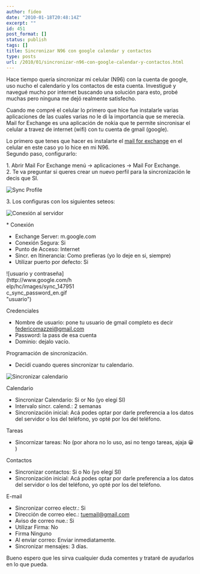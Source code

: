 ```yaml
---
author: fideo
date: "2010-01-18T20:48:14Z"
excerpt: ""
id: 451
post_format: []
status: publish
tags: []
title: Sincronizar N96 con google calendar y contactos
type: posts
url: /2010/01/sincronizar-n96-con-google-calendar-y-contactos.html
---
```

Hace tiempo quería sincronizar mi celular (N96) con la cuenta de google, uso nucho el calendario y los contactos de esta cuenta. Investigué y navegué mucho por internet buscando una solución para esto, probé muchas pero ninguna me dejó realmente satisfecho.

Cuando me compré el celular lo primero que hice fue instalarle varias aplicaciones de las cuales varias no le di la importancia que se merecía. Mail for Exchange es una aplicación de nokia que te permite sincronisar el celular a travez de internet (wifi) con tu cuenta de gmail (google).

Lo primero que tenes que hacer es instalarte el [mail for exchange](http://europe.nokia.com/support/download-software/mail-for-exchange "Mail For Exchange") en el celular en este caso yo lo hice en mi N96.  
Segundo paso, configurarlo:

1\. Abrir Mail For Exchange menú -&gt; aplicaciones -&gt; Mail For Exchange.  
2\. Te va preguntar si queres crear un nuevo perfil para la sincronización le decis que SI.

![Sync Profile](http://www.google.com/help/hc/images/sync_147951d_sync_create_en.gif "PASO 2")

3\. Los configuras con los siguientes seteos:

![Conexión al servidor](http://www.google.com/help/hc/images/sync_147951b_sync_connections_en.gif "Servidor")

\* Conexión

- Exchange Server: m.google.com
- Conexión Segura: Si
- Punto de Acceso: Internet
- Sincr. en Itinerancia: Como prefieras (yo lo deje en si, siempre)
- Utilizar puerto por defecto: Si

<div class="mceTemp"><dl class="wp-caption alignnone" style="width: 182px;"><dt class="wp-caption-dt">![usuario y contraseña](http://www.google.com/help/hc/images/sync_147951c_sync_password_en.gif "usuario")</dt></dl></div>Credenciales

- Nombre de usuario: pone tu usuario de gmail completo es decir federicomazzei@gmail.com
- Password: la pass de esa cuenta
- Dominio: dejalo vacío.

Programación de sincronización.

- Decidí cuando queres sincronizar tu calendario.

![Sincronizar calendario](http://www.google.com/help/hc/images/sync_147951a_sync_calendar_en.gif "Sincronizar calendario")

Calendario

- Sincronizar Calendario: Si or No (yo elegí SI)
- Intervalo sincr. calend.: 2 semanas
- Sincronización inicial: Acá podes optar por darle preferencia a los datos del servidor o los del teléfono, yo opté por los del teléfono.

Tareas

- Sincornizar tareas: No (por ahora no lo uso, asi no tengo tareas, ajaja 😀 )

Contactos

- Sincronizar contactos: Si o No (yo elegí SI)
- Sincronización inicial: Acá podes optar por darle preferencia a los datos del servidor o los del teléfono, yo opté por los del teléfono.

E-mail

- Sincronizar correo electr.: Si
- Dirección de correo elec.: tuemail@gmail.com
- Aviso de correo nue.: Si
- Utilizar Firma: No
- Firma Ninguno
- Al enviar correo: Enviar inmediatamente.
- Sincronizar mensajes: 3 días.

Bueno espero que les sirva cualquier duda comentes y trataré de ayudarlos en lo que pueda.
